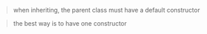 > when inheriting, the parent class must have a default constructor

> the best way is to have one constructor